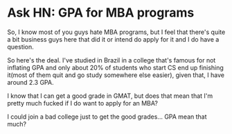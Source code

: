 # Ask HN: GPA for MBA programs

So, I know most of you guys hate MBA programs, but I feel that there&#x27;s quite a bit business guys here that did it or intend do apply for it and I do have a question.<p>So here&#x27;s the deal. I&#x27;ve studied in Brazil in a college that&#x27;s famous for not inflating GPA and only about 20% of students who start CS end up finishing it(most of them quit and go study somewhere else easier), given that, I have around 2.3 GPA.<p>I know that I can get a good grade in GMAT, but does that mean that I&#x27;m pretty much fucked if I do want to apply for an MBA?<p>I could join a bad college just to get the good grades... GPA mean that much?
